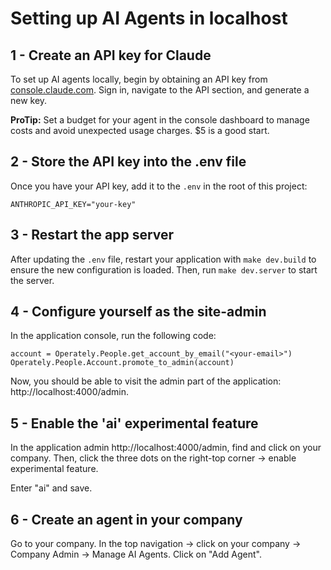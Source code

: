 # Setting up AI Agents in localhost

## 1 - Create an API key for Claude

To set up AI agents locally, begin by obtaining an API key from
[console.claude.com](https://console.claude.com). Sign in, navigate to the API
section, and generate a new key.

**ProTip:** Set a budget for your agent in the console dashboard to manage
costs and avoid unexpected usage charges. $5 is a good start.

## 2 - Store the API key into the .env file

Once you have your API key, add it to the `.env` in the root of this project:

```
ANTHROPIC_API_KEY="your-key"
```

## 3 - Restart the app server

After updating the `.env` file, restart your application with `make dev.build` to
ensure the new configuration is loaded. Then, run `make dev.server` to start the server.

## 4 - Configure yourself as the site-admin

In the application console, run the following code:

```
account = Operately.People.get_account_by_email("<your-email>")
Operately.People.Account.promote_to_admin(account)
```

Now, you should be able to visit the admin part of the application:
http://localhost:4000/admin.

## 5 - Enable the 'ai' experimental feature

In the application admin http://localhost:4000/admin, find and click on your company.
Then, click the three dots on the right-top corner -> enable experimental feature.

Enter "ai" and save.

## 6 - Create an agent in your company

Go to your company. In the top navigation -> click on your company -> Company Admin -> Manage AI Agents.
Click on "Add Agent".
